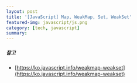 ```yaml
---
layout: post
title: '[JavaScript] Map, WeakMap, Set, WeakSet'
featured-img: javascript/js.png
category: [tech, javascript]
summary:
---
```


##### 참고
- [https://ko.javascript.info/weakmap-weakset](https://ko.javascript.info/weakmap-weakset)
